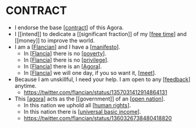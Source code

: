 # CONTRACT

- I endorse the base [[contract]] of this Agora.
- I [[intend]] to dedicate a [[significant fraction]] of my [[free time]] and [[money]] to improve the world.
- I am a [[Flancian]] and I have a [[manifesto]].
  - In [[Flancia]] there is no [[poverty]].
  - In [[Flancia]] there is no [[privilege]].
  - In [[Flancia]] there is an [[Agora]].
  - In [[Flancia]] we will one day, if you so want it, [[meet]].
- Because I am unskillful, I need your help. I am open to any [[feedback]] anytime.
  - https://twitter.com/flancian/status/1357031412914864131
- This [[agora]] acts as the [[government]] of an [[open nation]].
  - In this nation we uphold all [[human rights]].
  - In this nation there is [[universal basic income]].
   - https://twitter.com/flancian/status/1360326738480418820

[//begin]: # "Autogenerated link references for markdown compatibility"
[contract]: contract "CONTRACT"
[free time]: free-time "Free Time"
[Flancian]: flancian "Flancian"
[manifesto]: manifesto "Manifesto"
[Flancia]: flancia "Flancia"
[poverty]: poverty "Poverty"
[privilege]: privilege "Privilege"
[Agora]: agora "Agora"
[meet]: meet "Meet"
[feedback]: feedback "Feedback"
[agora]: agora "Agora"
[open nation]: open-nation "Open Nation"
[human rights]: human-rights "Human Rights"
[universal basic income]: universal-basic-income "Universal Basic Income"
[//end]: # "Autogenerated link references"